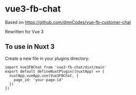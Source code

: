 
# vue3-fb-chat

Based on https://github.com/dmnCodes/vue-fb-customer-chat

Rewritten for Vue 3

## To use in Nuxt 3
Create a new file in your plugins directory:

```
import Vue3FBChat from 'vue3-fb-chat/dist/main'
export default defineNuxtPlugin((nuxtApp) => {
  nuxtApp.vueApp.use(Vue3FBChat, {
    page_id: 'your-page-id'
  })
})
```
